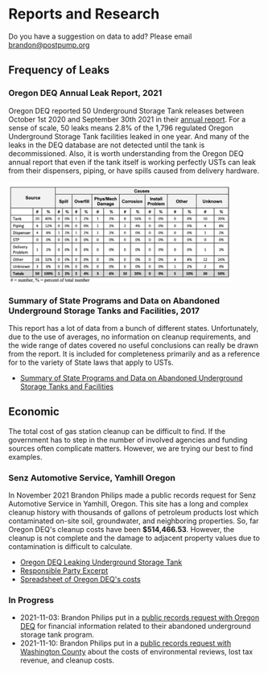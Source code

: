 # Reports and Research

Do you have a suggestion on data to add? Please email [brandon@postpump.org](mailto:brandon@postpump.org)

## Frequency of Leaks

### Oregon DEQ Annual Leak Report, 2021

Oregon DEQ reported 50 Underground Storage Tank releases between October 1st 2020 and September 30th 2021 in their [annual report](/assets/docs/oregon/oregon-deq-2021-ust-report.pdf). For a sense of scale, 50 leaks means 2.8% of the 1,796 regulated Oregon Underground Storage Tank facilities leaked in one year. And many of the leaks in the DEQ database are not detected until the tank is decommissioned. Also, it is worth understanding from the Oregon DEQ annual report that even if the tank itself is working perfectly USTs can leak from their dispensers, piping, or have spills caused from delivery hardware.

<a href="/assets/img/ust-spill-causes.png"><img src="/assets/img/ust-spill-causes.png" height="200" /></a>

### Summary of State Programs and Data on Abandoned Underground Storage Tanks and Facilities, 2017

This report has a lot of data from a bunch of different states. Unfortunately, due to the use of averages, no information on cleanup requirements, and the wide range of dates covered no useful conclusions can really be drawn from the report. It is included for completeness primarily and as a reference for to the variety of State laws that apply to USTs.

- [Summary of State Programs and Data on Abandoned Underground Storage Tanks and Facilities](https://astswmo.org/summary-of-state-programs-and-data-on-abandoned-underground-storage-tanks-and-facilities/#)

## Economic 

The total cost of gas station cleanup can be difficult to find. If the government has to step in the number of involved agencies and funding sources often complicate matters. However, we are trying our best to find examples.

### Senz Automotive Service, Yamhill Oregon


In November 2021 Brandon Philips made a public records request for Senz Automotive Service in Yamhill, Oregon. This site has a long and complex cleanup history with thousands of gallons of petroleum products lost which contaminated on-site soil, groundwater, and neighboring properties. So, far Oregon DEQ's cleanup costs have been **$514,466.53**. However, the cleanup is not complete and the damage to adjacent property values due to contamination is difficult to calculate. 

- [Oregon DEQ Leaking Underground Storage Tank](https://www.deq.state.or.us/WebDocs/Forms/Output/LustOutput.aspx?SourceId=2053&SourceIdType=10)
- [Responsible Party Excerpt](https://www.postpump.org/gas-station-responsible-parties)
- [Spreadsheet of Oregon DEQ's costs](/reports/2021-oregon-deq-senz-auto-2001-2021.xlsx)

### In Progress

- 2021-11-03: Brandon Philips put in a [public records request with Oregon DEQ](/reports/2021-oregon-deq-abandoned-tanks) for financial information related to their abandoned underground storage tank program.
- 2021-11-10: Brandon Philips put in a [public records request with Washington County](/reports/2021-oregon-washington-county-874-sw-baseline) about the costs of environmental reviews, lost tax revenue, and cleanup costs.
